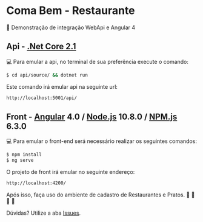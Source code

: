 # Coma Bem - Restaurante
:beginner: Demonstração de integração WebApi e Angular 4

## Api - [.Net Core 2.1](https://www.microsoft.com/net/download/dotnet-core/2.1)
:computer: Para emular a api, no terminal de sua preferência execute o comando:
```sh
$ cd api/source/ && dotnet run
```
Este comando irá emular api na seguinte url: 

```sh
http://localhost:5001/api/
```

## Front - [Angular](https://angular.io/) 4.0 / [Node.js](https://nodejs.org/) 10.8.0 / [NPM.js](https://www.npmjs.com/)  6.3.0
:computer: Para emular o front-end será necessário realizar os seguintes comandos:

```sh
$ npm install 
$ ng serve
```

O projeto de front irá emular no seguinte endereço: 
```sh
http://localhost:4200/
```

Após isso, faça uso do ambiente de cadastro de Restaurantes e Pratos. :spaghetti: :pizza: :fries: :beers:

Dúvidas? Utilize a aba [Issues](issues).
